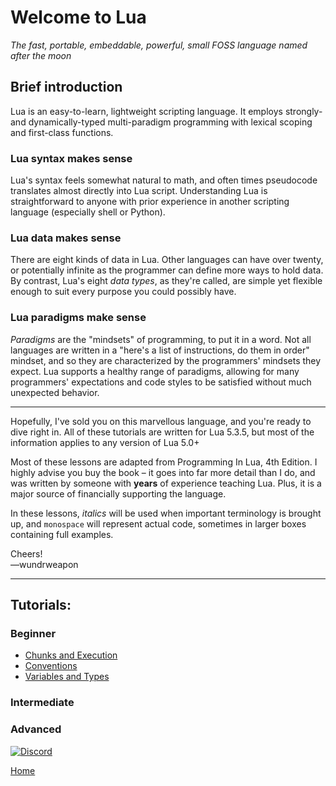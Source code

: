 # Welcome to Lua
*The fast, portable, embeddable, powerful, small FOSS language named after the moon*

## Brief introduction
Lua is an easy-to-learn, lightweight scripting language. It employs strongly- and dynamically-typed multi-paradigm programming with lexical scoping and first-class functions.

### Lua syntax makes sense
Lua's syntax feels somewhat natural to math, and often times pseudocode translates almost directly into Lua script. Understanding Lua is straightforward to anyone with prior experience in another scripting language (especially shell or Python).

### Lua data makes sense
There are eight kinds of data in Lua. Other languages can have over twenty, or potentially infinite as the programmer can define more ways to hold data. By contrast, Lua's eight *data types*, as they're called, are simple yet flexible enough to suit every purpose you could possibly have.

### Lua paradigms make sense
*Paradigms* are the "mindsets" of programming, to put it in a word. Not all languages are written in a "here's a list of instructions, do them in order" mindset, and so they are characterized by the programmers' mindsets they expect. Lua supports a healthy range of paradigms, allowing for many programmers' expectations and code styles to be satisfied without much unexpected behavior.

---

Hopefully, I've sold you on this marvellous language, and you're ready to dive right in. All of these tutorials are written for Lua 5.3.5, but most of the information applies to any version of Lua 5.0+

Most of these lessons are adapted from Programming In Lua, 4th Edition. I highly advise you buy the book – it goes into far more detail than I do, and was written by someone with **years** of experience teaching Lua. Plus, it is a major source of financially supporting the language.

In these lessons, *italics* will be used when important terminology is brought up, and `monospace` will represent actual code, sometimes in larger boxes containing full examples.

Cheers!  
—wundrweapon

---

## Tutorials:

### Beginner
- [Chunks and Execution](tutorials/1-chunks-execution.md)
- [Conventions](tutorials/2-conventions.md)
- [Variables and Types](tutorials/3-variables-types.md)

### Intermediate

### Advanced

[![Discord](https://img.shields.io/discord/609993365832073217?color=7289da&label=discord)](https://discord.gg/Sw3npy4)

[Home](https://bvanseg.github.io)
